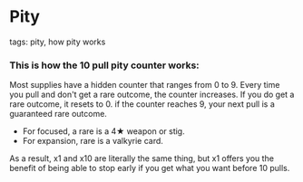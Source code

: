 # Pity
tags: pity, how pity works

### This is how the 10 pull pity counter works:
Most supplies have a hidden counter that ranges from 0 to 9. Every time you pull and don't get a rare outcome, the counter increases. If you do get a rare outcome, it resets to 0. if the counter reaches 9, your next pull is a guaranteed rare outcome.

- For focused, a rare is a 4★ weapon or stig.
- For expansion, rare is a valkyrie card.

As a result, x1 and x10 are literally the same thing, but x1 offers you the benefit of being able to stop early if you get what you want before 10 pulls.
